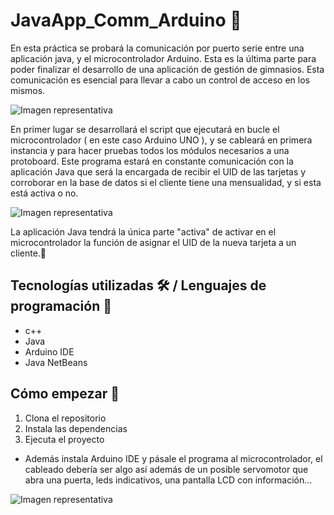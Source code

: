 # JavaApp_Comm_Arduino 📓
  
En esta práctica se probará la comunicación por puerto serie entre una aplicación java, y el microcontrolador Arduino. Esta es la última parte para poder finalizar el desarrollo de una aplicación de gestión de gimnasios. Esta comunicación es esencial para llevar a cabo un control de acceso en los mismos.

![Imagen representativa](https://github.com/JuanmiAcosta/JavaApp_Comm_Arduino/blob/main/JavaApp.png?raw=true)

En primer lugar se desarrollará el script que ejecutará en bucle el microcontrolador ( en este caso Arduino UNO ), y se cableará en primera instancia y para hacer pruebas todos los módulos necesarios a una protoboard. Este programa estará en constante comunicación con la aplicación Java que será la encargada de recibir el UID de las tarjetas y corroborar en la base de datos si el cliente tiene una mensualidad, y si esta está activa o no.

![Imagen representativa](https://github.com/JuanmiAcosta/JavaApp_Comm_Arduino/blob/main/frag_ard.png?raw=true)

La aplicación Java tendrá la única parte "activa" de activar en el microcontrolador la función de asignar el UID de la nueva tarjeta a un cliente.🤔

## Tecnologías utilizadas 🛠️ / Lenguajes de programación 👀

* c++
* Java
* Arduino IDE
* Java NetBeans

## Cómo empezar 🫡

1. Clona el repositorio
2. Instala las dependencias
3. Ejecuta el proyecto

* Además instala Arduino IDE y pásale el programa al microcontrolador, el cableado debería ser algo así además de un posible servomotor que abra una puerta, leds indicativos, una pantalla LCD con información...

![Imagen representativa](https://github.com/JuanmiAcosta/JavaApp_Comm_Arduino/blob/main/conexionado.jpg?raw=true)







